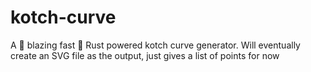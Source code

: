 # kotch-curve

A 🚀 blazing fast 🚀 Rust powered kotch curve generator. Will eventually create an SVG file as the output, just gives a list of points for now
